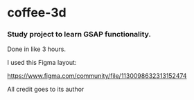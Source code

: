 # coffee-3d

### Study project to learn GSAP functionality.
Done in like 3 hours.

I used this Figma layout:

https://www.figma.com/community/file/1130098632313152474

All credit goes to its author



